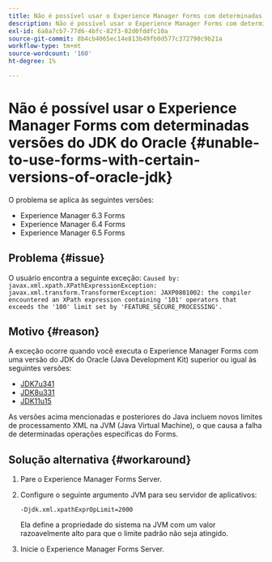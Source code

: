 ```yaml
---
title: Não é possível usar o Experience Manager Forms com determinadas versões do JDK do Oracle
description: Não é possível usar o Experience Manager Forms com determinadas versões do JDK do Oracle
exl-id: 6a8a7cb7-77d6-4bfc-82f3-82d0fddfc10a
source-git-commit: 8b4cb4065ec14e813b49fb0d577c372790c9b21a
workflow-type: tm+mt
source-wordcount: '160'
ht-degree: 1%

---
```


# Não é possível usar o Experience Manager Forms com determinadas versões do JDK do Oracle {#unable-to-use-forms-with-certain-versions-of-oracle-jdk}

O problema se aplica às seguintes versões:

* Experience Manager 6.3 Forms
* Experience Manager 6.4 Forms
* Experience Manager 6.5 Forms

## Problema {#issue}

O usuário encontra a seguinte exceção:
`Caused by: javax.xml.xpath.XPathExpressionException: javax.xml.transform.TransformerException: JAXP0801002: the compiler encountered an XPath expression containing '101' operators that exceeds the '100' limit set by 'FEATURE_SECURE_PROCESSING'.`

## Motivo {#reason}

A exceção ocorre quando você executa o Experience Manager Forms com uma versão do JDK do Oracle (Java Development Kit) superior ou igual às seguintes versões:

* [JDK7u341](https://www.oracle.com/java/technologies/javase/7u341-relnotes.html)
* [JDK8u331](https://www.oracle.com/java/technologies/javase/8u331-relnotes.html)
* [JDK11u15](https://www.oracle.com/java/technologies/javase/11-0-15-relnotes.html)

As versões acima mencionadas e posteriores do Java incluem novos limites de processamento XML na JVM (Java Virtual Machine), o que causa a falha de determinadas operações específicas do Forms.

## Solução alternativa {#workaround}

1. Pare o Experience Manager Forms Server.
1. Configure o seguinte argumento JVM para seu servidor de aplicativos:

   `-Djdk.xml.xpathExprOpLimit=2000`

   Ela define a propriedade do sistema na JVM com um valor razoavelmente alto para que o limite padrão não seja atingido.

1. Inicie o Experience Manager Forms Server.
